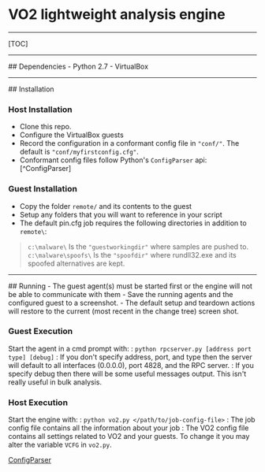 # VO2 lightweight analysis engine
<hr>

[TOC]

<hr>
## Dependencies
- Python 2.7
- VirtualBox

<hr>
## Installation


### Host Installation
- Clone this repo.
- Configure the VirtualBox guests
- Record the configuration in a conformant config file in `"conf/"`. The default is `"conf/myfirstconfig.cfg"`.
- Conformant config files follow Python's `ConfigParser` api: [^ConfigParser]

### Guest Installation
- Copy the folder `remote/` and its contents to the guest
- Setup any folders that you will want to reference in your script
- The default pin.cfg job requires the following directories in addition to `remote\`:
> `c:\malware\` Is the `"guestworkingdir"` where samples are pushed to.
> `c:\malware\spoofs\` Is the `"spoofdir"` where rundll32.exe and its spoofed alternatives are kept.

<hr>
## Running
- The guest agent(s) must be started first or the engine will not be able to communicate with them
- Save the running agents and the configured guest to a screenshot.
- The default setup and teardown actions will restore to the current (most recent in the change tree) screen shot.

### Guest Execution
Start the agent in a cmd prompt with:
: ```python rpcserver.py [address port type] [debug]``` 
: If you don't specify address, port, and type then the server will default to all interfaces (0.0.0.0), port 4828, and the RPC server.
: If you specify debug then there will be some useful messages output. This isn't really useful in bulk analysis.

### Host Execution
Start the engine with:
: ```python vo2.py </path/to/job-config-file>```
: The job config file contains all the information about your job
: The VO2 config file contains all settings related to VO2 and your guests. To change it you may alter the variable `VCFG` in `vo2.py`.

[ConfigParser](https://docs.python.org/2/library/configparser.html)
